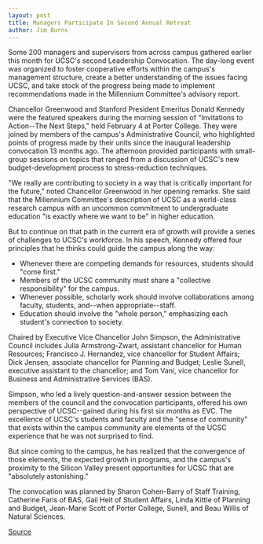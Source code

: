 ```yaml
---
layout: post
title: Managers Participate In Second Annual Retreat
author: Jim Burns
---
```


Some 200 managers and supervisors from across campus gathered earlier this month for UCSC's second Leadership Convocation. The day-long event was organized to foster cooperative efforts within the campus's management structure, create a better understanding of the issues facing UCSC, and take stock of the progress being made to implement recommendations made in the Millennium Committee's advisory report.

Chancellor Greenwood and Stanford President Emeritus Donald Kennedy were the featured speakers during the morning session of "Invitations to Action--The Next Steps," held February 4 at Porter College. They were joined by members of the campus's Administrative Council, who highlighted points of progress made by their units since the inaugural leadership convocation 13 months ago. The afternoon provided participants with small-group sessions on topics that ranged from a discussion of UCSC's new budget-development process to stress-reduction techniques.

"We really are contributing to society in a way that is critically important for the future," noted Chancellor Greenwood in her opening remarks. She said that the Millennium Committee's description of UCSC as a world-class research campus with an uncommon commitment to undergraduate education "is exactly where we want to be" in higher education.

But to continue on that path in the current era of growth will provide a series of challenges to UCSC's workforce. In his speech, Kennedy offered four principles that he thinks could guide the campus along the way:
* Whenever there are competing demands for resources, students should "come first."
* Members of the UCSC community must share a "collective responsibility" for the campus.
* Whenever possible, scholarly work should involve collaborations among faculty, students, and--when appropriate--staff.
* Education should involve the "whole person," emphasizing each student's connection to society.

Chaired by Executive Vice Chancellor John Simpson, the Administrative Council includes Julia Armstrong-Zwart, assistant chancellor for Human Resources; Francisco J. Hernandez, vice chancellor for Student Affairs; Dick Jensen, associate chancellor for Planning and Budget; Leslie Sunell, executive assistant to the chancellor; and Tom Vani, vice chancellor for Business and Administrative Services (BAS).

Simpson, who led a lively question-and-answer session between the members of the council and the convocation participants, offered his own perspective of UCSC--gained during his first six months as EVC. The excellence of UCSC's students and faculty and the "sense of community" that exists within the campus community are elements of the UCSC experience that he was not surprised to find.

But since coming to the campus, he has realized that the convergence of those elements, the expected growth in programs, and the campus's proximity to the Silicon Valley present opportunities for UCSC that are "absolutely astonishing."

The convocation was planned by Sharon Cohen-Barry of Staff Training, Catherine Faris of BAS, Gail Heit of Student Affairs, Linda Kittle of Planning and Budget, Jean-Marie Scott of Porter College, Sunell, and Beau Willis of Natural Sciences.

[Source](http://www1.ucsc.edu/oncampus/currents/98-99/02-15/management.htm "Permalink to UCSC's second Leadership Convocation; 02-15-99")
